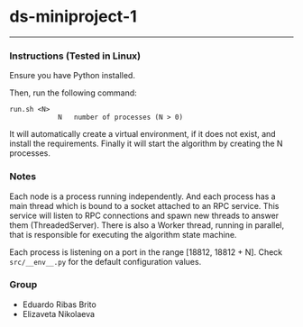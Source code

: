 # ds-miniproject-1

-------------------

### Instructions (Tested in Linux)

Ensure you have Python installed.

Then, run the following command:

```
run.sh <N>
            N   number of processes (N > 0)
```

It will automatically create a virtual environment, if it does not exist, and install the requirements.
Finally it will start the algorithm by creating the N processes.

### Notes

Each node is a process running independently. And each process has a main thread which is bound to a socket attached to an RPC service. This service will listen to RPC connections and spawn new threads to answer them (ThreadedServer). There is also a Worker thread, running in parallel, that is responsible for executing the algorithm state machine.

Each process is listening on a port in the range [18812, 18812 + N]. Check `src/__env__.py` for the default configuration values.

### Group

* Eduardo Ribas Brito
* Elizaveta Nikolaeva
